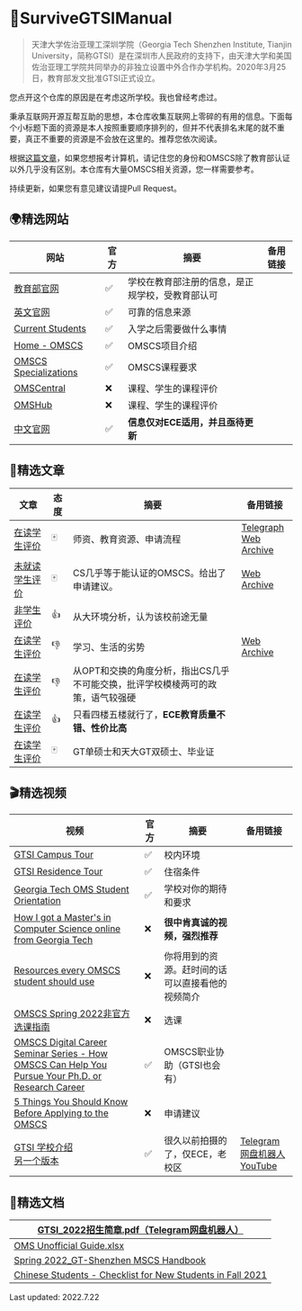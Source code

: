 # 🐝SurviveGTSIManual

> 天津大学佐治亚理工深圳学院（Georgia Tech Shenzhen Institute, Tianjin University，简称GTSI）是在深圳市人民政府的支持下，由天津大学和美国佐治亚理工学院共同举办的非独立设置中外合作办学机构。2020年3月25日，教育部发文批准GTSI正式设立。

您点开这个仓库的原因是在考虑这所学校。我也曾经考虑过。

秉承互联网开源互帮互助的思想，本仓库收集互联网上零碎的有用的信息。下面每个小标题下面的资源是本人按照重要顺序排列的，但并不代表排名末尾的就不重要，真正不重要的资源是不会放在这里的。推荐您依次阅读。

根据[这篇文章](#omscs)，如果您想报考计算机，请记住您的身份和OMSCS除了教育部认证以外几乎没有区别。本仓库有大量OMSCS相关资源，您一样需要参考。

持续更新，如果您有意见建议请提Pull Request。

## 🌍精选网站

| 网站                                                         | 官方 | 摘要                                             | 备用链接 |
| ------------------------------------------------------------ | ---- | ------------------------------------------------ | -------- |
| [教育部官网](https://www.crs.jsj.edu.cn/aproval/detail/2766) | ✅    | 学校在教育部注册的信息，是正规学校，受教育部认可 |          |
| [英文官网](https://shenzhen.gatech.edu)                      | ✅    | 可靠的信息来源                                   |          |
| [Current Students](https://www.shenzhen.gatech.edu/current-students/) | ✅    | 入学之后需要做什么事情                           |          |
| [Home - OMSCS](https://omscs.gatech.edu)                     | ✅    | OMSCS项目介绍                                    |          |
| [OMSCS Specializations](https://omscs.gatech.edu/program-info/specializations) | ✅    | OMSCS课程要求                                    |          |
| [OMSCentral](https://www.omscentral.com/)                    | ❌    | 课程、学生的课程评价                             |          |
| [OMSHub](https://omshub.org/)                                | ❌    | 课程、学生的课程评价                             |          |
| [中文官网](http://www.gtsi.edu.cn)                           | ✅    | **信息仅对ECE适用，并且亟待更新**                |          |



## 📖精选文章

| 文章                                                         | 态度 | 摘要                                                         | 备用链接                                                     |
| ------------------------------------------------------------ | ---- | ------------------------------------------------------------ | ------------------------------------------------------------ |
| [在读学生评价](https://www.zhihu.com/question/39689377/answer/2089696520) | 🀄️    | 师资、教育资源、申请流程                                     | [Telegraph](https://telegra.ph/怎么样评价天津大学佐治亚理工合办的深圳研究院-07-21)<br />[Web Archive](https://web.archive.org/web/20220721072757/https://www.zhihu.com/question/39689377/answer/2089696520) |
| <span id="omscs">[未就读学生评价](https://www.zhihu.com/question/39689377/answer/2486316349)</span> | 🀄️    | CS几乎等于能认证的OMSCS。给出了申请建议。                    | [Web Archive](https://web.archive.org/web/20220718111153/https://www.zhihu.com/question/39689377/answer/2486316349) |
| [非学生评价](https://www.zhihu.com/question/39689377/answer/2430286020) | 👍    | 从大环境分析，认为该校前途无量                               |                                                              |
| [在读学生评价](https://www.zhihu.com/question/39689377/answer/2130205892) | 👎    | 学习、生活的劣势                                             | [Web Archive](https://web.archive.org/web/20220722051423/https://www.zhihu.com/question/39689377/answer/2130205892) |
| [在读学生评价](https://www.zhihu.com/question/39689377/answer/2416400617) | 👎    | 从OPT和交换的角度分析，指出CS几乎不可能交换，批评学校模棱两可的政策，语气较强硬 |                                                              |
| [在读学生评价](https://www.1point3acres.com/bbs/thread-655947-1-1.html) | 👍    | 只看四楼五楼就行了，**ECE教育质量不错、性价比高**            |                                                              |
| [在读学生评价](https://www.zhihu.com/question/39689377/answer/2124180545) | 🀄️    | GT单硕士和天大GT双硕士、毕业证                               |                                                              |

## 🎬精选视频

| 视频                                                         | 官方 | 摘要                                             | 备用链接                                                     |
| ------------------------------------------------------------ | ---- | ------------------------------------------------ | ------------------------------------------------------------ |
| [GTSI Campus Tour](https://www.bilibili.com/video/BV1CS4y1K7MD) | ✅    | 校内环境                                         |                                                              |
| [GTSI Residence Tour](https://youtu.be/JtS_J6wHJ4o)          | ✅    | 住宿条件                                         |                                                              |
| [Georgia Tech OMS Student Orientation](https://youtube.com/playlist?list=PLl2dezBNo_Bme8RliCeBnjeK5_KnElfNU) | ✅    | 学校对你的期待和要求                             |                                                              |
| [How I got a Master's in Computer Science online from Georgia Tech](https://youtu.be/Xf1yOp8tILA) | ❌    | **很中肯真诚的视频，强烈推荐**                   |                                                              |
| [Resources every OMSCS student should use](https://www.youtube.com/watch?v=9zRWHD3aLek) | ❌    | 你将用到的资源。赶时间的话可以直接看他的视频简介 |                                                              |
| [OMSCS Spring 2022非官方选课指南](https://youtu.be/AjR0jqpoK-M) | ❌    | 选课                                             |                                                              |
| [OMSCS Digital Career Seminar Series - How OMSCS Can Help You Pursue Your Ph.D. or Research Career](https://youtu.be/qQkq4XufQ5U) | ✅    | OMSCS职业协助（GTSI也会有）                      |                                                              |
| [5 Things You Should Know Before Applying to the OMSCS](https://youtu.be/jPgiDo5ExRQ) | ❌    | 申请建议                                         |                                                              |
| [GTSI 学校介绍](http://www.gtsi.edu.cn/media/videos/GT-Shenzhen.mp4?modestbranding=1&rel=0&controls=0&showinfo=0&html5=1&autoplay=1)<br />[另一个版本](https://www.youtube.com/watch?v=Fd_GyU4ylAE) | ✅    | 很久以前拍摄的了，仅ECE，老校区                  | [Telegram网盘机器人](https://t.me/WangPanBOT?start=file9fd0605b953fdc42)<br />[YouTube](https://www.youtube.com/watch?v=iOc3Rkg9v24) |

## 📃精选文档

| [GTSI_2022招生简章.pdf（Telegram网盘机器人）](https://t.me/WangPanBOT?start=file1752d1c78b035d3f) |
| ------------------------------------------------------------ |
| [OMS Unofficial Guide.xlsx](https://docs.google.com/spreadsheets/d/1elFP6k8zEOubNJ7lIFNmgTP5J-vKoS4R/htmlview) |
| [Spring 2022_GT-Shenzhen MSCS Handbook](https://docs.qq.com/pdf/DTmJ2aUtqa1ViTVF3?&u=03e978e634e649b7af8e8c2295d5f3a0) |
| [Chinese Students - Checklist for New Students in Fall 2021](https://docs.qq.com/doc/DTkVsZmxKRUdHSGRj) |



Last updated: 2022.7.22
